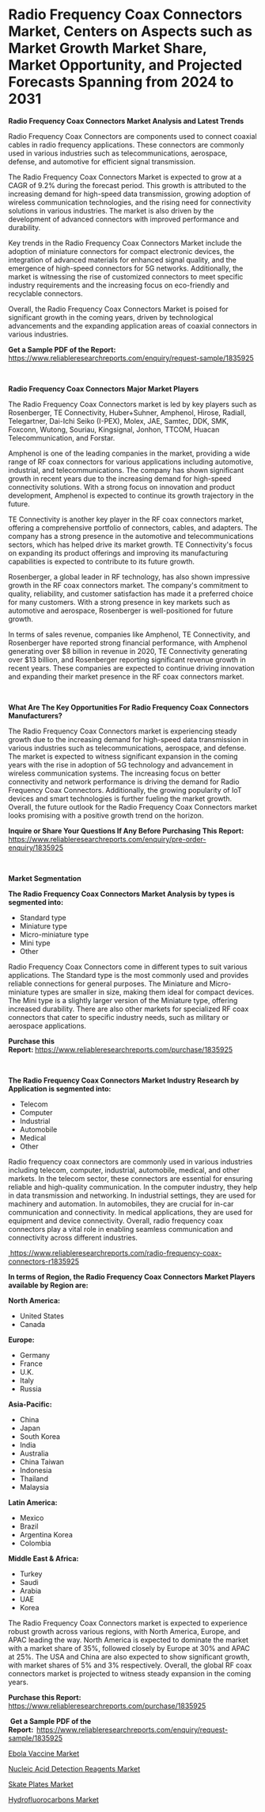 <p><h1>Radio Frequency Coax Connectors Market, Centers on Aspects such as Market Growth Market Share, Market Opportunity, and Projected Forecasts Spanning from 2024 to 2031</h1></p><p><strong>Radio Frequency Coax Connectors Market Analysis and Latest Trends</strong></p>
<p><p>Radio Frequency Coax Connectors are components used to connect coaxial cables in radio frequency applications. These connectors are commonly used in various industries such as telecommunications, aerospace, defense, and automotive for efficient signal transmission.</p><p>The Radio Frequency Coax Connectors Market is expected to grow at a CAGR of 9.2% during the forecast period. This growth is attributed to the increasing demand for high-speed data transmission, growing adoption of wireless communication technologies, and the rising need for connectivity solutions in various industries. The market is also driven by the development of advanced connectors with improved performance and durability.</p><p>Key trends in the Radio Frequency Coax Connectors Market include the adoption of miniature connectors for compact electronic devices, the integration of advanced materials for enhanced signal quality, and the emergence of high-speed connectors for 5G networks. Additionally, the market is witnessing the rise of customized connectors to meet specific industry requirements and the increasing focus on eco-friendly and recyclable connectors.</p><p>Overall, the Radio Frequency Coax Connectors Market is poised for significant growth in the coming years, driven by technological advancements and the expanding application areas of coaxial connectors in various industries.</p></p>
<p><strong>Get a Sample PDF of the Report:&nbsp;</strong> <a href="https://www.reliableresearchreports.com/enquiry/request-sample/1835925">https://www.reliableresearchreports.com/enquiry/request-sample/1835925</a></p>
<p>&nbsp;</p>
<p><strong>Radio Frequency Coax Connectors Major Market Players</strong></p>
<p><p>The Radio Frequency Coax Connectors market is led by key players such as Rosenberger, TE Connectivity, Huber+Suhner, Amphenol, Hirose, Radiall, Telegartner, Dai-Ichi Seiko (I-PEX), Molex, JAE, Samtec, DDK, SMK, Foxconn, Wutong, Souriau, Kingsignal, Jonhon, TTCOM, Huacan Telecommunication, and Forstar.</p><p>Amphenol is one of the leading companies in the market, providing a wide range of RF coax connectors for various applications including automotive, industrial, and telecommunications. The company has shown significant growth in recent years due to the increasing demand for high-speed connectivity solutions. With a strong focus on innovation and product development, Amphenol is expected to continue its growth trajectory in the future.</p><p>TE Connectivity is another key player in the RF coax connectors market, offering a comprehensive portfolio of connectors, cables, and adapters. The company has a strong presence in the automotive and telecommunications sectors, which has helped drive its market growth. TE Connectivity's focus on expanding its product offerings and improving its manufacturing capabilities is expected to contribute to its future growth.</p><p>Rosenberger, a global leader in RF technology, has also shown impressive growth in the RF coax connectors market. The company's commitment to quality, reliability, and customer satisfaction has made it a preferred choice for many customers. With a strong presence in key markets such as automotive and aerospace, Rosenberger is well-positioned for future growth.</p><p>In terms of sales revenue, companies like Amphenol, TE Connectivity, and Rosenberger have reported strong financial performance, with Amphenol generating over $8 billion in revenue in 2020, TE Connectivity generating over $13 billion, and Rosenberger reporting significant revenue growth in recent years. These companies are expected to continue driving innovation and expanding their market presence in the RF coax connectors market.</p></p>
<p>&nbsp;</p>
<p><strong>What Are The Key Opportunities For Radio Frequency Coax Connectors Manufacturers?</strong></p>
<p><p>The Radio Frequency Coax Connectors market is experiencing steady growth due to the increasing demand for high-speed data transmission in various industries such as telecommunications, aerospace, and defense. The market is expected to witness significant expansion in the coming years with the rise in adoption of 5G technology and advancement in wireless communication systems. The increasing focus on better connectivity and network performance is driving the demand for Radio Frequency Coax Connectors. Additionally, the growing popularity of IoT devices and smart technologies is further fueling the market growth. Overall, the future outlook for the Radio Frequency Coax Connectors market looks promising with a positive growth trend on the horizon.</p></p>
<p><strong>Inquire or Share Your Questions If Any Before Purchasing This Report:</strong> <a href="https://www.reliableresearchreports.com/enquiry/pre-order-enquiry/1835925">https://www.reliableresearchreports.com/enquiry/pre-order-enquiry/1835925</a></p>
<p>&nbsp;</p>
<p><strong>Market Segmentation</strong></p>
<p><strong>The Radio Frequency Coax Connectors Market Analysis by types is segmented into:</strong></p>
<p><ul><li>Standard type</li><li>Miniature type</li><li>Micro-miniature type</li><li>Mini type</li><li>Other</li></ul></p>
<p><p>Radio Frequency Coax Connectors come in different types to suit various applications. The Standard type is the most commonly used and provides reliable connections for general purposes. The Miniature and Micro-miniature types are smaller in size, making them ideal for compact devices. The Mini type is a slightly larger version of the Miniature type, offering increased durability. There are also other markets for specialized RF coax connectors that cater to specific industry needs, such as military or aerospace applications.</p></p>
<p><strong>Purchase this Report:&nbsp;</strong><a href="https://www.reliableresearchreports.com/purchase/1835925">https://www.reliableresearchreports.com/purchase/1835925</a></p>
<p>&nbsp;</p>
<p><strong>The Radio Frequency Coax Connectors Market Industry Research by Application is segmented into:</strong></p>
<p><ul><li>Telecom</li><li>Computer</li><li>Industrial</li><li>Automobile</li><li>Medical</li><li>Other</li></ul></p>
<p><p>Radio frequency coax connectors are commonly used in various industries including telecom, computer, industrial, automobile, medical, and other markets. In the telecom sector, these connectors are essential for ensuring reliable and high-quality communication. In the computer industry, they help in data transmission and networking. In industrial settings, they are used for machinery and automation. In automobiles, they are crucial for in-car communication and connectivity. In medical applications, they are used for equipment and device connectivity. Overall, radio frequency coax connectors play a vital role in enabling seamless communication and connectivity across different industries.</p></p>
<p><a href="https://www.reliableresearchreports.com/radio-frequency-coax-connectors-r1835925">&nbsp;https://www.reliableresearchreports.com/radio-frequency-coax-connectors-r1835925</a></p>
<p><strong>In terms of Region, the Radio Frequency Coax Connectors Market Players available by Region are:</strong></p>
<p>
    <p> <strong> North America: </strong>
        <ul>
            <li>United States</li>
            <li>Canada</li>
        </ul>
        </p> 
    <p> <strong> Europe: </strong>
        <ul>
            <li>Germany</li>
            <li>France</li>
            <li>U.K.</li>
            <li>Italy</li>
            <li>Russia</li>
        </ul>
        </p> 
    <p> <strong> Asia-Pacific: </strong>
        <ul>
            <li>China</li>
            <li>Japan</li>
            <li>South Korea</li>
            <li>India</li>
            <li>Australia</li>
            <li>China Taiwan</li>
            <li>Indonesia</li>
            <li>Thailand</li>
            <li>Malaysia</li>
        </ul>
        </p> 
    <p> <strong> Latin America: </strong>
        <ul>
            <li>Mexico</li>
            <li>Brazil</li>
            <li>Argentina Korea</li>
            <li>Colombia</li>
        </ul>
        </p> 
    <p> <strong> Middle East & Africa: </strong>
        <ul>
            <li>Turkey</li>
            <li>Saudi</li>
            <li>Arabia</li>
            <li>UAE</li>
            <li>Korea</li>
        </ul>
    </p>
    </p>
<p><p>The Radio Frequency Coax Connectors market is expected to experience robust growth across various regions, with North America, Europe, and APAC leading the way. North America is expected to dominate the market with a market share of 35%, followed closely by Europe at 30% and APAC at 25%. The USA and China are also expected to show significant growth, with market shares of 5% and 3% respectively. Overall, the global RF coax connectors market is projected to witness steady expansion in the coming years.</p></p>
<p><strong>Purchase this Report: </strong><a href="https://www.reliableresearchreports.com/purchase/1835925">https://www.reliableresearchreports.com/purchase/1835925</a></p>
<p>&nbsp;<strong>Get a Sample PDF of the Report:&nbsp;&nbsp;</strong><a href="https://www.reliableresearchreports.com/enquiry/request-sample/1835925">https://www.reliableresearchreports.com/enquiry/request-sample/1835925</a></p>
<p><strong></strong></p>
<p><p><a href="https://github.com/LeilaniWyman2021/Market-Research-Report-List-2/blob/main/ebola-vaccine-market.md">Ebola Vaccine Market</a></p><p><a href="https://github.com/phuonganhit041011/Market-Research-Report-List-1/blob/main/nucleic-acid-detection-reagents-market.md">Nucleic Acid Detection Reagents Market</a></p><p><a href="https://www.linkedin.com/pulse/skate-plates-market-investigation-amp-industry-evolution-xpgmf">Skate Plates Market</a></p><p><a href="https://www.linkedin.com/pulse/hydrofluorocarbons-market-overview-global-trends-future-prospects-gxsfe">Hydrofluorocarbons Market</a></p></p>